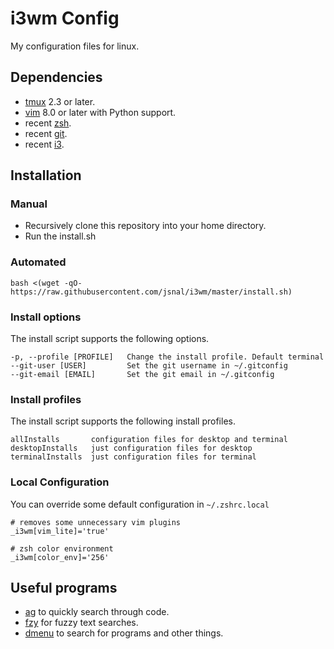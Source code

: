 # i3wm Config

My configuration files for linux.

## Dependencies

- [tmux](http://tmux.sourceforge.net/) 2.3 or later.
- [vim](http://www.vim.org/) 8.0 or later with Python support.
- recent [zsh](http://www.zsh.org/).
- recent [git](http://git-scm.com/).
- recent [i3](https://i3wm.org/).

## Installation

### Manual

- Recursively clone this repository into your home directory.
- Run the install.sh

### Automated

```
bash <(wget -qO- https://raw.githubusercontent.com/jsnal/i3wm/master/install.sh)
```

### Install options

The install script supports the following options.

```
-p, --profile [PROFILE]   Change the install profile. Default terminal
--git-user [USER]         Set the git username in ~/.gitconfig
--git-email [EMAIL]       Set the git email in ~/.gitconfig
```

### Install profiles

The install script supports the following install profiles.

```
allInstalls       configuration files for desktop and terminal
desktopInstalls   just configuration files for desktop
terminalInstalls  just configuration files for terminal
```

### Local Configuration

You can override some default configuration in `~/.zshrc.local`

```
# removes some unnecessary vim plugins
_i3wm[vim_lite]='true'

# zsh color environment
_i3wm[color_env]='256'
```

## Useful programs

- [ag](https://geoff.greer.fm/ag/) to quickly search through code.
- [fzy](https://github.com/jhawthorn/fzy) for fuzzy text searches.
- [dmenu](https://tools.suckless.org/dmenu/) to search for programs and other things.
